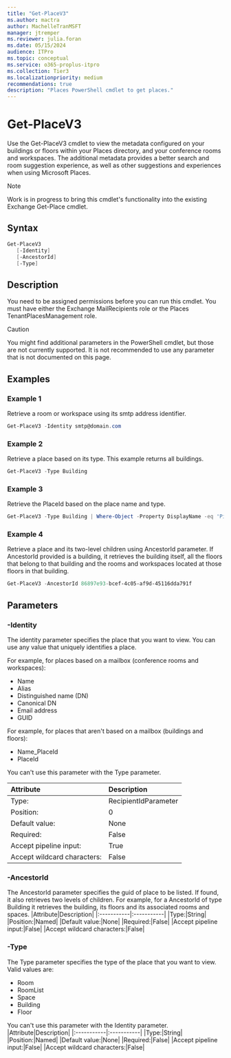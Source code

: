 ```yaml
---
title: "Get-PlaceV3"
ms.author: mactra
author: MachelleTranMSFT
manager: jtremper
ms.reviewer: julia.foran
ms.date: 05/15/2024
audience: ITPro
ms.topic: conceptual
ms.service: o365-proplus-itpro
ms.collection: Tier3
ms.localizationpriority: medium
recommendations: true
description: "Places PowerShell cmdlet to get places."
---
```


# Get-PlaceV3

Use the Get-PlaceV3 cmdlet to view the metadata configured on your buildings or floors within your Places directory, and your conference rooms and workspaces. The additional metadata provides a better search and room suggestion experience, as well as other suggestions and experiences when using Microsoft Places.

> [!NOTE]
> Work is in progress to bring this cmdlet's functionality into the existing Exchange Get-Place cmdlet.  

## Syntax
```powershell
Get-PlaceV3
   [-Identity]
   [-AncestorId]
   [-Type]
```

## Description
You need to be assigned permissions before you can run this cmdlet. You must have either the Exchange MailRecipients role or the Places TenantPlacesManagement role.

> [!CAUTION] 
> You might find additional parameters in the PowerShell cmdlet, but those are not currently supported.  It is not recommended to use any parameter that is not documented on this page.

## Examples
### Example 1
Retrieve a room or workspace using its smtp address identifier.
```powershell
Get-PlaceV3 -Identity smtp@domain.com
```

### Example 2
Retrieve a place based on its type. This example returns all buildings.
```powershell
Get-PlaceV3 -Type Building
```

### Example 3
Retrieve the PlaceId based on the place name and type.
```powershell
Get-PlaceV3 -Type Building | Where-Object -Property DisplayName -eq 'Pine Valley' | fl PlaceId
```

### Example 4
Retrieve a place and its two-level children using AncestorId parameter. If AncestorId provided is a building, it retrieves the building itself, all the floors that belong to that building and the rooms and workspaces located at those floors in that building.
```powershell
Get-PlaceV3 -AncestorId 86897e93-bcef-4c05-af9d-45116dda791f 
```

## Parameters

### -Identity

The identity parameter specifies the place that you want to view. You can use any value that uniquely identifies a place.

For example, for places based on a mailbox (conference rooms and workspaces):

* Name
* Alias
* Distinguished name (DN)
* Canonical DN
* Email address
* GUID

For example, for places that aren't based on a mailbox (buildings and floors):

* Name_PlaceId
* PlaceId

You can't use this parameter with the Type parameter.

|Attribute|Description|
|:-----------|:-----------|
|Type:|RecipientIdParameter|
|Position:|0|
|Default value:|None|
|Required:|False|
|Accept pipeline input:|True|
|Accept wildcard characters:|False|

### -AncestorId

The AncestorId parameter specifies the guid of place to be listed. If found, it also retrieves two levels of children. For example, for a AncestorId of type Building it retrieves the building, its floors and its associated rooms and spaces.
|Attribute|Description|
|:-----------|:-----------|
|Type:|String|
|Position:|Named|
|Default value:|None|
|Required:|False|
|Accept pipeline input:|False|
|Accept wildcard characters:|False|

### -Type

The Type parameter specifies the type of the place that you want to view. Valid values are:

* Room
* RoomList
* Space
* Building
* Floor

You can't use this parameter with the Identity parameter.
|Attribute|Description|
|:-----------|:-----------|
|Type:|String|
|Position:|Named|
|Default value:|None|
|Required:|False|
|Accept pipeline input:|False|
|Accept wildcard characters:|False|
